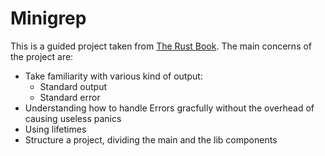 # Minigrep
This is a guided project taken from [The Rust Book](https://doc.rust-lang.org/book/ch12-00-an-io-project.html).
The main concerns of the project are:
- Take familiarity with various kind of output:
    - Standard output
    - Standard error
- Understanding how to handle Errors gracfully without the overhead of causing useless panics
- Using lifetimes 
- Structure a project, dividing the main and the lib components